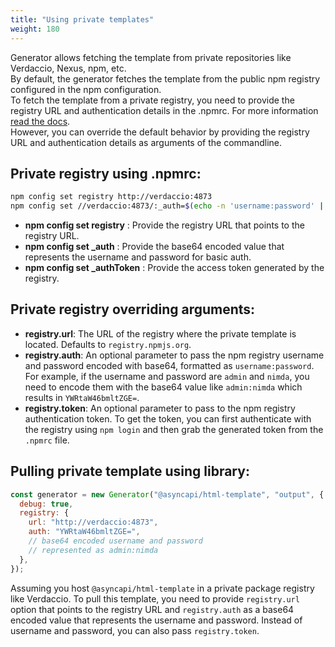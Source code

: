 ```yaml
---
title: "Using private templates"
weight: 180
---
```


Generator allows fetching the template from private repositories like Verdaccio, Nexus, npm, etc.  
By default, the generator fetches the template from the public npm registry configured in the npm configuration.  
To fetch the template from a private registry, you need to provide the registry URL and authentication details in the .npmrc. For more information [read the docs](https://docs.npmjs.com/cli/v9/configuring-npm/npmrc).  
However, you can override the default behavior by providing the registry URL and authentication details as arguments of the commandline.

## Private registry using .npmrc:

```bash
npm config set registry http://verdaccio:4873
npm config set //verdaccio:4873/:_auth=$(echo -n 'username:password' | base64)
```

- **npm config set registry** : Provide the registry URL that points to the registry URL.
- **npm config set \_auth** : Provide the base64 encoded value that represents the username and password for basic auth.
- **npm config set \_authToken** : Provide the access token generated by the registry.

## Private registry overriding arguments:

- **registry.url**: The URL of the registry where the private template is located. Defaults to `registry.npmjs.org`.
- **registry.auth**: An optional parameter to pass the npm registry username and password encoded with base64, formatted as `username:password`. For example, if the username and password are `admin` and `nimda`, you need to encode them with the base64 value like `admin:nimda` which results in `YWRtaW46bmltZGE=`.
- **registry.token**: An optional parameter to pass to the npm registry authentication token. To get the token, you can first authenticate with the registry using `npm login` and then grab the generated token from the `.npmrc` file.

## Pulling private template using library:

```javascript
const generator = new Generator("@asyncapi/html-template", "output", {
  debug: true,
  registry: {
    url: "http://verdaccio:4873",
    auth: "YWRtaW46bmltZGE=",
    // base64 encoded username and password
    // represented as admin:nimda
  },
});
```

Assuming you host `@asyncapi/html-template` in a private package registry like Verdaccio. To pull this template, you need to provide `registry.url` option that points to the registry URL and `registry.auth` as a base64 encoded value that represents the username and password. Instead of username and password, you can also pass `registry.token`.
